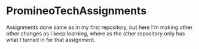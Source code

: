 # PromineoTechAssignments
Assignments done same as in my first repository, but here I'm making other other changes as I keep learning,
where as the other repository only has what I turned in for that assignment. 
